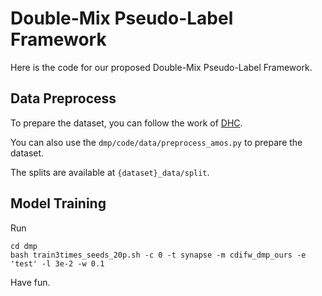 # Double-Mix Pseudo-Label Framework

Here is the code for our proposed Double-Mix Pseudo-Label Framework.

## Data Preprocess
To prepare the dataset, you can follow the work of [DHC](https://github.com/xmed-lab/DHC).

You can also use the ``` dmp/code/data/preprocess_amos.py ``` to prepare the dataset.

The splits are available at ``` {dataset}_data/split ```.
## Model Training
Run 
```
cd dmp
bash train3times_seeds_20p.sh -c 0 -t synapse -m cdifw_dmp_ours -e 'test' -l 3e-2 -w 0.1
```
Have fun.
